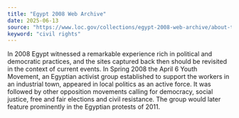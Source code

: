 ```yaml
---
title: "Egypt 2008 Web Archive"
date: 2025-06-13
source: "https://www.loc.gov/collections/egypt-2008-web-archive/about-this-collection/"
keyword: "civil rights"
---
```


In 2008 Egypt witnessed a remarkable experience rich in political and democratic practices, and the sites captured back then should be revisited in the context of current events. In Spring 2008 the April 6 Youth Movement, an Egyptian activist group established to support the workers in an industrial town, appeared in local politics as an active force. It was followed by other opposition movements calling for democracy, social justice, free and fair elections and civil resistance. The group would later feature prominently in the Egyptian protests of 2011.

